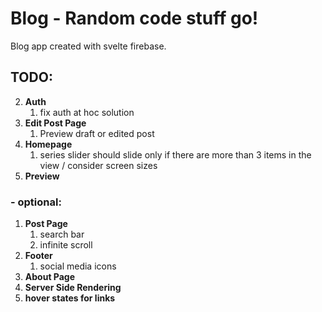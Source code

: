 # Blog - Random code stuff go!

Blog app created with svelte firebase.

## TODO:

2. **Auth**
   1. fix auth at hoc solution
3. **Edit Post Page**
   1. Preview draft or edited post
4. **Homepage**
   1. series slider should slide only if there are more than 3 items in the view / consider screen sizes
5. **Preview**

### - optional:

1. **Post Page**
   1. search bar
   2. infinite scroll
2. **Footer**
   1. social media icons
3. **About Page**
4. **Server Side Rendering**
5. **hover states for links**
